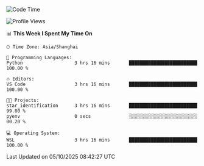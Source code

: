 <!--START_SECTION:waka-->
![Code Time](http://img.shields.io/badge/Code%20Time-3%2C132%20hrs%2034%20mins-blue)

![Profile Views](http://img.shields.io/badge/Profile%20Views-0-blue)

📊 **This Week I Spent My Time On** 

```text
🕑︎ Time Zone: Asia/Shanghai

💬 Programming Languages: 
Python                   3 hrs 16 mins       █████████████████████████   100.00 % 

🔥 Editors: 
VS Code                  3 hrs 16 mins       █████████████████████████   100.00 % 

🐱‍💻 Projects: 
star_identification      3 hrs 16 mins       █████████████████████████   99.80 % 
pyenv                    0 secs              ░░░░░░░░░░░░░░░░░░░░░░░░░   00.20 % 

💻 Operating System: 
WSL                      3 hrs 16 mins       █████████████████████████   100.00 % 
```


 Last Updated on 05/10/2025 08:42:27 UTC
<!--END_SECTION:waka-->